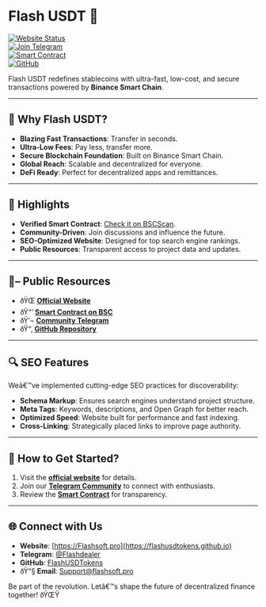 # Flash USDT 🚀 

[![Website Status](https://img.shields.io/website?label=Visit%20Website&url=https%3A%2F%2Fflashsoft.pro&style=for-the-badge)](https://flashsoft.pro)  
[![Join Telegram](https://img.shields.io/badge/Join%20Community-Telegram-blueviolet?style=for-the-badge&logo=telegram)](https://t.me/flashdealer)  
[![Smart Contract](https://img.shields.io/badge/BSC-Smart%20Contract-brightgreen?style=for-the-badge&logo=binance)](https://bscscan.com/token/0x98bd98dac99ed529dA00370621fa06b52084f4ed)  
[![GitHub](https://img.shields.io/badge/Contribute-GitHub-darkblue?style=for-the-badge&logo=github)](https://github.com/cryptotab-soft)  

Flash USDT redefines stablecoins with ultra-fast, low-cost, and secure transactions powered by **Binance Smart Chain**.  

---

## 🚀 Why Flash USDT?  
- **Blazing Fast Transactions**: Transfer in seconds.  
- **Ultra-Low Fees**: Pay less, transfer more.  
- **Secure Blockchain Foundation**: Built on Binance Smart Chain.  
- **Global Reach**: Scalable and decentralized for everyone.  
- **DeFi Ready**: Perfect for decentralized apps and remittances.  

---

## 🌟 Highlights  
- **Verified Smart Contract**: [Check it on BSCScan](https://bscscan.com/token/0x98bd98dac99ed529dA00370621fa06b52084f4ed).  
- **Community-Driven**: Join discussions and influence the future.  
- **SEO-Optimized Website**: Designed for top search engine rankings.  
- **Public Resources**: Transparent access to project data and updates.  

---

## 📖– Public Resources  
- ðŸŒ **[Official Website](https://github.com/cryptotab-soft)**  
- ðŸ“‘ **[Smart Contract on BSC](https://bscscan.com/token/0x98bd98dac99ed529dA00370621fa06b52084f4ed)**  
- ðŸ’¬ **[Community Telegram](https://t.me/FlashUSDTokens)**  
- ðŸ“‚ **[GitHub Repository](https://github.com/FlashUSDTokens)**  

---

## 🔍 SEO Features  
Weâ€™ve implemented cutting-edge SEO practices for discoverability:  
- **Schema Markup**: Ensures search engines understand project structure.  
- **Meta Tags**: Keywords, descriptions, and Open Graph for better reach.  
- **Optimized Speed**: Website built for performance and fast indexing.  
- **Cross-Linking**: Strategically placed links to improve page authority.  

---

## 🤝 How to Get Started?  
1. Visit the **[official website](https://Flashsoft.pro)** for details.  
2. Join our **[Telegram Community](https://t.me/Flashdealer)** to connect with enthusiasts.  
3. Review the **[Smart Contract](https://bscscan.com/token/0x98bd98dac99ed529dA00370621fa06b52084f4ed)** for transparency.  

---

## 🌐 Connect with Us  
- **Website**: [https://Flashsoft.pro](https://flashusdtokens.github.io)  
- **Telegram**: [@Flashdealer](https://t.me/Flashdealer)  
- **GitHub**: [FlashUSDTokens](https://github.com/cryptotab-soft)  
- ðŸ“§ **Email**: [Support@flashsoft.pro](mailto:support@flashsoft.pro)  

Be part of the revolution. Letâ€™s shape the future of decentralized finance together! ðŸŒŸ
